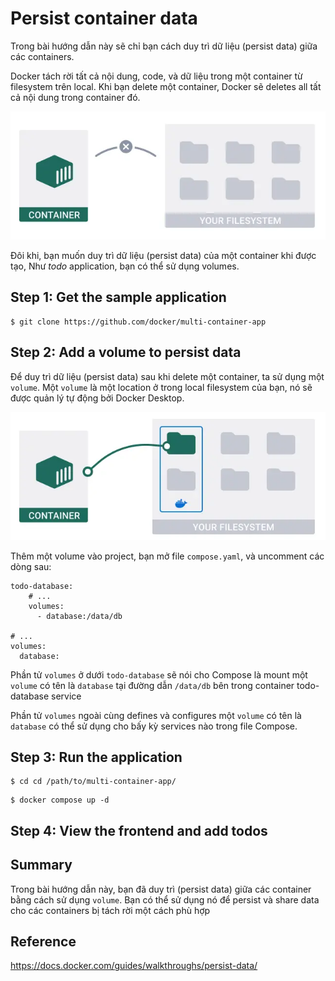 # Persist container data

Trong bài hướng dẫn này sẽ chỉ bạn cách duy trì dữ liệu (persist data) giữa các containers.

Docker tách rời tất cả nội dung, code, và dữ liệu trong một container từ filesystem trên local. Khi bạn delete một container, Docker sẽ deletes all tất cả nội dung trong container đó.

![persist-container-data](../../images/persist-container-data.webp)

Đôi khi, bạn muốn duy trì dữ liệu (persist data) của một container khi được tạo, Như _todo_ application, bạn có thể sử dụng volumes.

## Step 1: Get the sample application

```git
$ git clone https://github.com/docker/multi-container-app
```

## Step 2: Add a volume to persist data

Để duy trì dữ liệu (persist data) sau khi delete một container, ta sử dụng một `volume`. Một `volume` là một location ở trong local filesystem của bạn, nó sẽ được quản lý tự động bởi Docker Desktop.

![volume](../../images/volume.webp)

Thêm một volume vào project, bạn mở file `compose.yaml`, và uncomment các dòng sau:

```docker
todo-database:
    # ...
    volumes:
      - database:/data/db

# ...
volumes:
  database:
```

Phần tử `volumes` ở dưới `todo-database` sẽ nói cho Compose là mount một `volume` có tên là `database` tại đường dẫn `/data/db` bên trong container todo-database service

Phần tử `volumes` ngoài cùng defines và configures một `volume` có tên là `database` có thể sử dụng cho bấy kỳ services nào trong file Compose.

## Step 3: Run the application

```docker
$ cd cd /path/to/multi-container-app/
```

```docker
$ docker compose up -d
```

## Step 4: View the frontend and add todos

## Summary

Trong bài hướng dẫn này, bạn đã duy trì (persist data) giữa các container bằng cách sử dụng `volume`. Bạn có thể sử dụng nó để persist và share data cho các containers bị tách rời một cách phù hợp

## Reference

https://docs.docker.com/guides/walkthroughs/persist-data/

